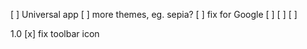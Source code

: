 [ ] Universal app
[ ] more themes, eg. sepia?
[ ] fix for Google
[ ]
[ ]
[ ]

1.0
[x] fix toolbar icon

